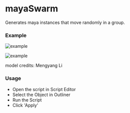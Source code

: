 # mayaSwarm
Generates maya instances that move randomly in a group. 

### Example

![example](https://media.giphy.com/media/3o6YgabVs3jtNbdkUU/source.gif)

![example](http://i.giphy.com/3o6YgkIAz51MS5xNG8.gif)

model credits: Mengyang Li

### Usage

* Open the script in Script Editor
* Select the Object in Outliner
* Run the Script
* Click 'Apply'


